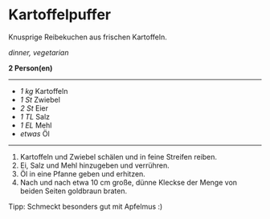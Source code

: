 # Kartoffelpuffer

Knusprige Reibekuchen aus frischen Kartoffeln.

*dinner, vegetarian*

**2 Person(en)**

---

- *1 kg* Kartoffeln
- *1 St* Zwiebel
- *2 St* Eier
- *1 TL* Salz
- *1 EL* Mehl
- *etwas* Öl

---

1. Kartoffeln und Zwiebel schälen und in feine Streifen reiben.
2. Ei, Salz und Mehl hinzugeben und verrühren.
3. Öl in eine Pfanne geben und erhitzen.
4. Nach und nach etwa 10 cm große, dünne Kleckse der Menge von beiden Seiten goldbraun braten.

Tipp: Schmeckt besonders gut mit Apfelmus :)

